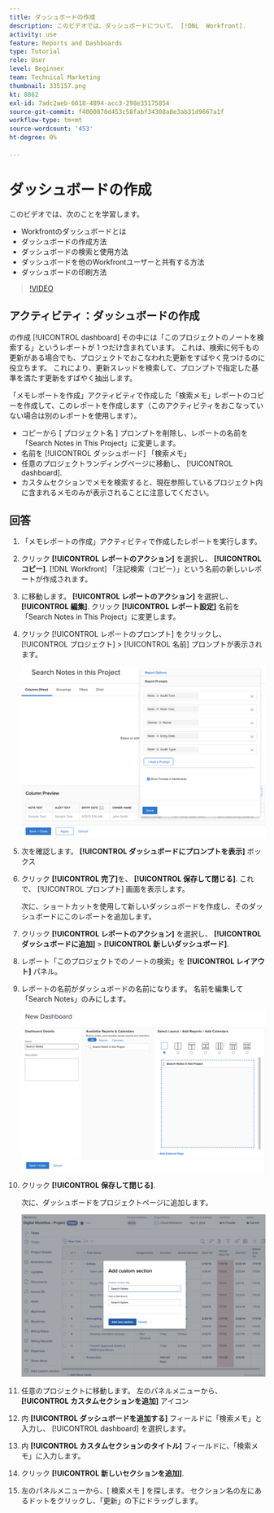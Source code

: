 ```yaml
---
title: ダッシュボードの作成
description: このビデオでは、ダッシュボードについて、 [!DNL  Workfront].
activity: use
feature: Reports and Dashboards
type: Tutorial
role: User
level: Beginner
team: Technical Marketing
thumbnail: 335157.png
kt: 8862
exl-id: 7adc2aeb-6618-4894-acc3-298e35175854
source-git-commit: f4000878d453c58fabf34308a8e3ab31d9667a1f
workflow-type: tm+mt
source-wordcount: '453'
ht-degree: 0%

---
```


# ダッシュボードの作成

このビデオでは、次のことを学習します。

* Workfrontのダッシュボードとは
* ダッシュボードの作成方法
* ダッシュボードの検索と使用方法
* ダッシュボードを他のWorkfrontユーザーと共有する方法
* ダッシュボードの印刷方法

>[!VIDEO](https://video.tv.adobe.com/v/335157/?quality=12)

## アクティビティ：ダッシュボードの作成

の作成 [!UICONTROL dashboard] その中には「このプロジェクトのノートを検索する」というレポートが 1 つだけ含まれています。 これは、検索に何千もの更新がある場合でも、プロジェクトでおこなわれた更新をすばやく見つけるのに役立ちます。 これにより、更新スレッドを検索して、プロンプトで指定した基準を満たす更新をすばやく抽出します。

「メモレポートを作成」アクティビティで作成した「検索メモ」レポートのコピーを作成して、このレポートを作成します（このアクティビティをおこなっていない場合は別のレポートを使用します）。

* コピーから [ プロジェクト名 ] プロンプトを削除し、レポートの名前を「Search Notes in This Project」に変更します。
* 名前を [!UICONTROL ダッシュボード] 「検索メモ」
* 任意のプロジェクトランディングページに移動し、 [!UICONTROL dashboard].
* カスタムセクションでメモを検索すると、現在参照しているプロジェクト内に含まれるメモのみが表示されることに注意してください。

## 回答

1. 「メモレポートの作成」アクティビティで作成したレポートを実行します。
1. クリック **[!UICONTROL レポートのアクション]** を選択し、 **[!UICONTROL コピー]**. [!DNL Workfront] 「注記検索（コピー）」という名前の新しいレポートが作成されます。
1. に移動します。 **[!UICONTROL レポートのアクション]** を選択し、 **[!UICONTROL 編集]**. クリック **[!UICONTROL レポート設定]** 名前を「Search Notes in This Project」に変更します。
1. クリック [!UICONTROL レポートのプロンプト] をクリックし、 [!UICONTROL プロジェクト] > [!UICONTROL 名前] プロンプトが表示されます。

   ![新しいダッシュボードを作成するための画面の画像](assets/edit-report-prompts.png)

1. 次を確認します。 **[!UICONTROL ダッシュボードにプロンプトを表示]** ボックス
1. クリック **[!UICONTROL 完了]**&#x200B;を、 **[!UICONTROL 保存して閉じる]**. これで、 [!UICONTROL プロンプト] 画面を表示します。

   次に、ショートカットを使用して新しいダッシュボードを作成し、そのダッシュボードにこのレポートを追加します。

1. クリック **[!UICONTROL レポートのアクション]** を選択し、 **[!UICONTROL ダッシュボードに追加]** > **[!UICONTROL 新しいダッシュボード]**.
1. レポート「このプロジェクトでのノートの検索」を **[!UICONTROL レイアウト]** パネル。
1. レポートの名前がダッシュボードの名前になります。 名前を編集して「Search Notes」のみにします。

   ![新しいダッシュボードを作成するための画面の画像](assets/create-dashboard.png)

1. クリック **[!UICONTROL 保存して閉じる]**.

   次に、ダッシュボードをプロジェクトページに追加します。

   ![新しいダッシュボードを作成するための画面の画像](assets/add-custom-section.png)

1. 任意のプロジェクトに移動します。 左のパネルメニューから、 **[!UICONTROL カスタムセクションを追加]** アイコン
1. 内 **[!UICONTROL ダッシュボードを追加する]** フィールドに「検索メモ」と入力し、 [!UICONTROL dashboard] を選択します。
1. 内 **[!UICONTROL カスタムセクションのタイトル]** フィールドに、「検索メモ」に入力します。
1. クリック **[!UICONTROL 新しいセクションを追加]**.
1. 左のパネルメニューから、[ 検索メモ ] を探します。 セクション名の左にあるドットをクリックし、「更新」の下にドラッグします。

